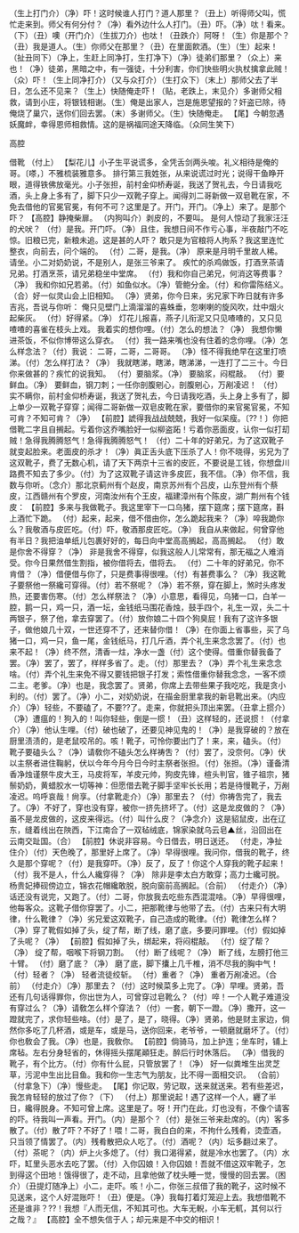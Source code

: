 <!-- { "loadSidebar": true } -->
（生上打门介）（净）吓！这时候谁人打门？道人那里？（丑上）听得师父叫，慌忙走来到。师父有何分付？（净）看外边什么人打门。（丑）吓。（净）呔！看来。（下）（丑）噢（开门介）（生拔刀介）也呔！（丑跌介）阿呀！（生）你是那个？（丑）我是道人。（生）你师父在那里？（丑）在里面飮酒。（生）（生）起来！（扯丑同下）（净上，生赶上同净打，生打净下）（净）徒弟们那里？（众上）来也！（净）徒弟，黑暗之中，有一强徒，十分利害，你们快些明火执杖擒拿此贼！（众）吓！（生上同净打介）（又与众打介）（生打众下）（末上）那师父去了半日，怎么还不见来？（生上）快随俺走吓！（贴，老跌上，末见介）多谢师父相救，请到小庄，将银钱相谢。（生）俺是出家人，岂是施恩望报的？奸盗已除，待俺烧了巢穴，送你们回去罢。（末）多谢师父。（生）快随俺走。
【尾】今朝忽遇妖魔衅，幸得恩师相救情。这的是祸福同途天降临。（众同生笑下）
 
高腔
 
借靴
（付上）
【梨花儿】小子生平说谎多，全凭舌剑两头唆。礼义相待是俺的哥。〔嗏，〕不雅梳装雅意多。
排行第三我姓张，从来说谎过时光；说得干鱼睁开眼，道得铁佛放毫光。小子张担，前村金仰桥寿诞，我送了贺礼去，今日请我吃酒，头上身上多有了，脚下只少一双靴子穿上。闻得刘二哥新做一双皂靴在家，不免去借他的官冕官冕，有何不可？这里是了。开门，开门。（净上）来了。是那个吓？
【高腔】静掩柴扉。
（内狗叫介）剥皮的，不要叫。
是何人惊动了我家汪汪的犬吠？
（付）是我。开门吓。（净）且住，我想日间不作亏心事，半夜敲门不吃惊。旧粮已完，新粮未追。这是甚的人吓？
敢只是为官粮将人拘系？我这里连忙整衣，向前去，问个端的。
（付）二哥，是我。（净）
原来是月明千里故人稀。
请坐。小二对奶奶说，不是别人，是张三爷来了。
疾忙的杀鸡做饭，打酒烹茶请兄弟。打酒烹茶，请兄弟稳坐中堂席。
（付）我和你自己弟兄，何消这等费事？（净）
我和你如兄若弟。（付）如鱼似水。（净）管鲍分金。（付）和你雷陈结义。（合）好一似灵山会上旧相知。
（净）贤弟，你今日来，劣兄家下昨日就有许多吉兆，吾说与你听：
俺只见壁门上滴溜溜的喜蛛垂，忽喇喇的旋风吹，灶中烟火起柴灰。
（付）好得紧。（净）
灯花儿报喜，燕子儿衔泥又只见喳喳的，又只见喳喳的喜雀在枝头上戏。
我着实的想你哩。（付）怎么的想法？（净）
我想你懒进茶饭，不似你博带这么穿衣。
（付）我一路来嘴也没有住着的念你哩。（净）怎么样念法？（付）我说：
二哥，二哥，二哥哥。
（净）怪不得我绝早在这里打喷涕。（付）怎么样打法？（净）
我就瞎涕，瞎涕，瞎涕涕，一连打了二三十。今日你来做甚的？疾忙的说我知。
（付）要脑浆。（净）
要脑浆，闷棍敲。
（付）要鲜血。（净）
要鲜血，钢刀刺；一任你剖腹剜心，剖腹剜心，万剐凌迟！
（付）实不瞒你，前村金仰桥寿诞，我送了贺礼去，今日请我吃酒，头上身上多有了，脚上单少一双靴子穿穿；闻得二哥新做一双皂皮靴在家，要借你的来官冕官冕，不知可肯？不知可肯？（净）
【前腔】諕得我战战兢兢，我好一似呆瘦。〔??！〕你把借靴二字且自搁起。亏着你这乔嘴脸好一似柳盗跖！亏着你恶面皮，认你一似打刧贼！急得我腾腾怒气！急得我腾腾怒气！
（付）二十年的好弟兄，为了这双靴子就变起脸来。老面皮的杀才！（净）眞正舌头底下压杀了人！你不晓得，劣兄为了这双靴子，费了无数心机，请了天下两京十三省的皮匠，不要说是工钱，你想盘川路费不知去了多少。（付）为了这双靴子请这许多皮匠，我不信。（净）你不信，我数与你听。（念介）那北京蓟州有个赵皮，南京苏州有个吕皮，山东登州有个蔡皮，江西赣州有个罗皮，河南汝州有个王皮，福建漳州有个陈皮，湖广荆州有个钱皮：
【前腔】多来与我做靴子。我这里宰下一口乌猪，摆下筵席；摆下筵席，斟上酒忙下跪。
（付）起来，起来，借不借由你，怎么跪起我来？（净）啐我跪你么？我敬酒与皮匠吃。（付）吓，敬酒那皮匠吃。（净）
我自从来做起，何曾穿他有半日？我把油单纸儿包裹好好的，每日向中堂高高搁起，高高搁起。
（付）敢是你舍不得穿？（净）
非是我舍不得穿，似我这般人儿常常有，那无福之人难消受。你今日果然借生割指，被你借将去，借将去。
（付）二十年的好弟兄，你不肯借？（净）借便借与你了，只是费事得很哩。（付）有甚费事么？（净）我这靴子要祭他一祭纔可穿得。（付）若不祭呢？（净）若不祭，穿在脚上，煞时头疼发热，还要害伤寒。（付）怎么样祭法？（净）小意思，看得见，乌猪一口，白羊一腔，鹅一只，鸡一只，酒一坛，金钱纸马围花香烛，鼓手四个，礼生一双，头二十两银子，祭了他，拿去穿罢了。（付）放你娘二十四个狗臭屁！我有了这许多银子，做他娘几十双，一世还穿不了，还来替你借！（净）在你面上省事些，买了乌猪一口，鸡一只，鱼一尾，金钱纸马，打几斤酒，弄个礼生来念念罢了。（付）也来不起！（净）终不然，清香一炷，净水一盏（付）这个使得。借重你替我备了罢。（净）罢了，罢了，样样多省了。走。（付）那里去？（净）弄个礼生来念念啥。（付）弄个礼生来免不得又要钱把银子打发；索性借重你替我念念，一客不烦二主。老爹。（净）也是，我念罢了。贤弟，你席上去带些果子我吃吃，我是贪小利的。（付）罢了。（净）小二，对奶奶说，在描金厨里拿我的新皂靴出来。（内应介）（净）轻些，不要磕了，不要??了。走来，你就把头顶出来罢。（丑拿上掼介）（净）遭瘟的！狗入的！叫你轻些，倒是一掼！（丑）这样轻的，还说掼！（付拿介）（净）他认生哩。（付）破也破了，还要见神见鬼的！（净）是我穿破的？放在厨里渍渍的，是老鼠咬吊的。咳！靴子，可怜你要出门了！来，来，磕头。（付）靴子要磕头么？（净）请敎你不磕头怎么样祷吿？（付）罢了，没奈何。（净）伏以主祭者进住鞠躬，伏以今年今月今日今时主祭者张担。（付）张担。（净）谨备清香净烛谨祭牛皮大王，马皮将军，羊皮元帅，狗皮先锋，楦头判官，锥子祖宗，猪鬃奶奶，黄蜡胶水一切等神：但愿借去靴子脚手坚牢长长用；若是待慢靴子，万剐凌迟。呜呼哀哉！尙享。（付拿靴走介）（净）那里去？（付）你祷吿完了，我去了。（净）不好了，穿也没有穿，被你一挤先挤坏了。（付）这是龙皮做的？（净）虽不是龙皮做的，这皮来得远。（付）叫什么皮？（净念介）这是貂鼠皮，出在辽东，缝着线出在陜西，下江南合了一双毡绒底，锦家染就乌云皂▲丝，沿回出在云南交趾国。（合）
【前腔】休说非容易。今日借去，明日送还。
（付走，净扯住介）（付）天色晚了，那里好上席了。（净）早得很哩。我问你，借我的靴子，终久是那个穿呢？（付）是我穿吓。（净）反了，反了！你这个人穿我的靴子起来！（付）我不是人，什么人纔穿得？（净）
除非是李太白方敢穿；高力士纔可脱。杨贵妃捧砚傍边立，锦衣花帽纔敢脱，脱向窗前高搁起。（合前）
（付走介）（净）话还没有说完，又跑了。（付）二哥，你放我去吃些东西混混啥。（净）早得很哩，他每客众。这靴子借你穿罢了。小二，把那靴律与他带了去。（付）古来只有大明律，什么靴律？（净）劣兄爱这双靴子，自己造成的靴律。（付）靴律怎么样？（净）穿了靴假如掉了头，绽了帮，断了线，磨了底，多要问罪哩。（付）假如掉了头呢？（净）
【前腔】假如掉了头，绑起来，将闷棍敲。
（付）绽了帮？（净）
绽了帮，咽喉下将钢刀割。
（付）断了线呢？（净）
断了线，左膀打他三十臂。
（付）磨了底？（净）
磨了底，脚下攮上几千椎，消不尽我的胸中气！
（付）轻者？（净）
轻者流徒绞斩。
（付）重者？（净）
重者万剐凌迟。（合前）
（付走介）（净）那里去？（付）这时候菜多上完了。（净）早哩。贤弟，吾还有几句话得罪你，你出世为人，可曾穿过皂靴么？（付）啐！一个人靴子难道没有穿过么？（净）请敎怎么样个穿法？（付）一套，朝下一蹬。（净）撒开，这一蹬就完了，求你轻些啥。（付）是了，是了，晓得。（净）贤弟，他是财主家边，倘然你多吃了几杯酒，或是车，或是马，送你回来，老爷爷，一顿磨就磨坏了。（付）你也敎会了我。（净）也是，我敎你。
【前腔】倘骑马，加上护连；坐车时，铺上席毡。左右分身轻省的，休得摇头摆尾顚狂走。醉后行时休落后。
（净）借我的靴子，有个比方。（付）你有什么屁，只管放罢了！（净）
好一似粪堆生出灵芝草，污泥中生出比目鱼。我和你一生志气为朋友，比不得一面相交识。
（合前）（付拿急下）（净）慢些走。
【尾】你记取，劳记取，送来就送来。若有些差迟，我怎肯轻轻的放过了你？（下）
（付上）那里说起！遇了这样一个人，纒了半日，纔得脱身。不知可曾上席。这里是了。呀！开门在此，灯也没有，不像个请客的吓。待我叫一声看。开门。（内）是那个？（付）是张三爷来赴席的。（内）客多散了。（付）散了吓？不好了！喂！二哥，我白白的来，不拘什么残肴，烫壶酒，只当领了情罢了。（内）残肴散把众人吃了。（付）酒呢？（内）坛多翻过来了。（付）茶呢？（内）炉上火多熄了。（付）我口渴得紧，就是冷水也罢了。（内）水吓，缸里头恶水去吃了罢。（付）入你囚娘！入你囚娘！吾就不借这双牢靴子，怎到得这个田地！饿得很了，走不动，且拿他做了枕头睡一觉，慢慢的回去罢。（困介）（丑提灯随净上）小二，走吓。咳！小二，你张三叔借了我的靴子，这时候不见送来，这个人好混账吓！（丑）便是。（净）我每打着灯笼迎上去。我想借靴不还是谁非？??！我想『人而无信，不知其可也。大车无輗，小车无軏，其何以行之哉？』
【高腔】全不想失信于人；却元来是不中交的相识！
